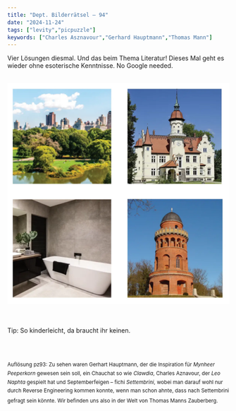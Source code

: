 ```yaml
---
title: "Dept. Bilderrätsel – 94"
date: "2024-11-24"
tags: ["levity","picpuzzle"]
keywords: ["Charles Asznavour","Gerhard Hauptmann","Thomas Mann"]
---
```

Vier Lösungen diesmal. Und das beim Thema Literatur! Dieses Mal geht es wieder ohne esoterische Kenntnisse. No Google needed.

<br/>

<img  src="/assets/img/picpuzzle/picpuzzle94.webp" alt="Bilderrätsel94">

<br/>
<br/>
<br/>

Tip: So kinderleicht, da braucht ihr keinen.

<br/>
<br/>

<sup>Auflösung pz93: Zu sehen waren Gerhart Hauptmann, der die Inspiration für <i>Mynheer Peeperkorn</i> gewesen sein soll, ein Chauchat so wie <i>Clawdia</i>, Charles Aznavour, der <i>Leo Naphta</i> gespielt hat und Septemberfeigen – fichi <i>Settembrini</i>, wobei man darauf wohl nur durch Reverse Engineering kommen konnte, wenn man schon ahnte, dass nach Settembrini gefragt sein könnte. Wir befinden uns also in der Welt von Thomas Manns Zauberberg.
<sup>
